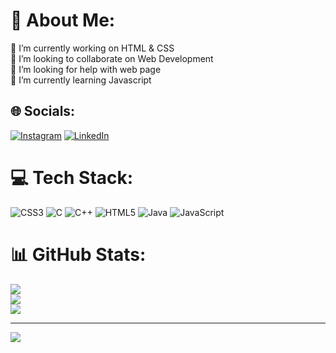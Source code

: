 # 💫 About Me:
🔭 I’m currently working on HTML & CSS<br>👯 I’m looking to collaborate on Web Development<br>🤝 I’m looking for help with web page<br>🌱 I’m currently learning Javascript<br>


## 🌐 Socials:
[![Instagram](https://img.shields.io/badge/Instagram-%23E4405F.svg?logo=Instagram&logoColor=white)](https://instagram.com/https://www.instagram.com/kartik_sachan_90/?igshid=MzNlNGNkZWQ4Mg%3D%3D) [![LinkedIn](https://img.shields.io/badge/LinkedIn-%230077B5.svg?logo=linkedin&logoColor=white)](https://linkedin.com/in/https://www.linkedin.com/in/kartiksachan90) 

# 💻 Tech Stack:
![CSS3](https://img.shields.io/badge/css3-%231572B6.svg?style=flat-square&logo=css3&logoColor=white) ![C](https://img.shields.io/badge/c-%2300599C.svg?style=flat-square&logo=c&logoColor=white) ![C++](https://img.shields.io/badge/c++-%2300599C.svg?style=flat-square&logo=c%2B%2B&logoColor=white) ![HTML5](https://img.shields.io/badge/html5-%23E34F26.svg?style=flat-square&logo=html5&logoColor=white) ![Java](https://img.shields.io/badge/java-%23ED8B00.svg?style=flat-square&logo=java&logoColor=white) ![JavaScript](https://img.shields.io/badge/javascript-%23323330.svg?style=flat-square&logo=javascript&logoColor=%23F7DF1E)
# 📊 GitHub Stats:
![](https://github-readme-stats.vercel.app/api?username=Kartik-Sachan&theme=dark&hide_border=false&include_all_commits=false&count_private=false)<br/>
![](https://github-readme-streak-stats.herokuapp.com/?user=Kartik-Sachan&theme=dark&hide_border=false)<br/>
![](https://github-readme-stats.vercel.app/api/top-langs/?username=Kartik-Sachan&theme=dark&hide_border=false&include_all_commits=false&count_private=false&layout=compact)

---
[![](https://visitcount.itsvg.in/api?id=Kartik-Sachan&icon=0&color=0)](https://visitcount.itsvg.in)

<!-- Proudly created with GPRM ( https://gprm.itsvg.in ) -->
